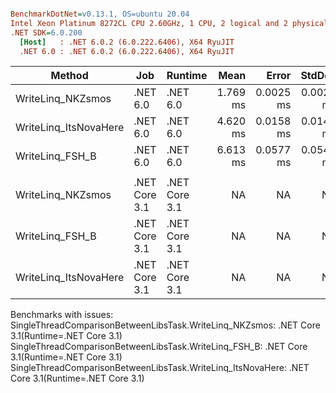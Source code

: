 ``` ini

BenchmarkDotNet=v0.13.1, OS=ubuntu 20.04
Intel Xeon Platinum 8272CL CPU 2.60GHz, 1 CPU, 2 logical and 2 physical cores
.NET SDK=6.0.200
  [Host]   : .NET 6.0.2 (6.0.222.6406), X64 RyuJIT
  .NET 6.0 : .NET 6.0.2 (6.0.222.6406), X64 RyuJIT


```
|                Method |           Job |       Runtime |     Mean |     Error |    StdDev | Ratio | RatioSD |    Gen 0 |   Gen 1 |   Gen 2 |   Allocated |
|---------------------- |-------------- |-------------- |---------:|----------:|----------:|------:|--------:|---------:|--------:|--------:|------------:|
|     WriteLinq_NKZsmos |      .NET 6.0 |      .NET 6.0 | 1.769 ms | 0.0025 ms | 0.0024 ms |  1.00 |    0.00 |  13.6719 |  3.9063 |       - |   279,113 B |
| WriteLinq_ItsNovaHere |      .NET 6.0 |      .NET 6.0 | 4.620 ms | 0.0158 ms | 0.0148 ms |  2.61 |    0.01 |  70.3125 | 15.6250 |       - | 1,393,126 B |
|       WriteLinq_FSH_B |      .NET 6.0 |      .NET 6.0 | 6.613 ms | 0.0577 ms | 0.0540 ms |  3.74 |    0.03 | 179.6875 | 93.7500 | 54.6875 | 3,704,210 B |
|                       |               |               |          |           |           |       |         |          |         |         |             |
|     WriteLinq_NKZsmos | .NET Core 3.1 | .NET Core 3.1 |       NA |        NA |        NA |     ? |       ? |        - |       - |       - |           - |
|       WriteLinq_FSH_B | .NET Core 3.1 | .NET Core 3.1 |       NA |        NA |        NA |     ? |       ? |        - |       - |       - |           - |
| WriteLinq_ItsNovaHere | .NET Core 3.1 | .NET Core 3.1 |       NA |        NA |        NA |     ? |       ? |        - |       - |       - |           - |

Benchmarks with issues:
  SingleThreadComparisonBetweenLibsTask.WriteLinq_NKZsmos: .NET Core 3.1(Runtime=.NET Core 3.1)
  SingleThreadComparisonBetweenLibsTask.WriteLinq_FSH_B: .NET Core 3.1(Runtime=.NET Core 3.1)
  SingleThreadComparisonBetweenLibsTask.WriteLinq_ItsNovaHere: .NET Core 3.1(Runtime=.NET Core 3.1)
